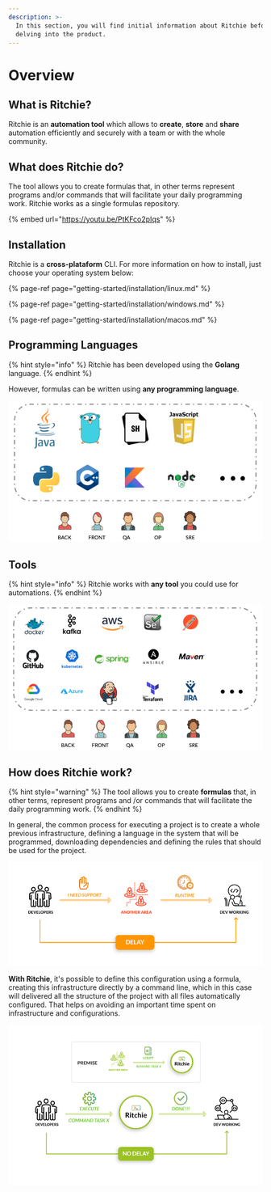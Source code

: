 ```yaml
---
description: >-
  In this section, you will find initial information about Ritchie before
  delving into the product.
---
```


# Overview

## What is Ritchie?

Ritchie is an **automation tool** which allows to **create**, **store** and **share** automation efficiently and securely with a team or with the whole community. 

## What does Ritchie do?

The tool allows you to create formulas that, in other terms represent programs and/or commands that will facilitate your daily programming work. Ritchie works as a single formulas repository.

{% embed url="https://youtu.be/PtKFco2pIqs" %}

## Installation

Ritchie is a **cross-plataform** CLI. For more information on how to install, just choose your operating system below:

{% page-ref page="getting-started/installation/linux.md" %}

{% page-ref page="getting-started/installation/windows.md" %}

{% page-ref page="getting-started/installation/macos.md" %}

## **Programming Languages**

{% hint style="info" %}
Ritchie has been developed using the **Golang** language. 
{% endhint %}

However, formulas can be written using **any programming language**.

![](.gitbook/assets/screenshot-2020-05-08-at-17.54.34%20%281%29.png)

## Tools

{% hint style="info" %}
Ritchie works with **any tool** you could use for automations.
{% endhint %}

![](.gitbook/assets/screenshot-2020-05-08-at-17.54.49.png)

## **How does Ritchie work?**

{% hint style="warning" %}
The tool allows you to create **formulas** that, in other terms, represent programs and /or commands that will facilitate the daily programming work.
{% endhint %}

In general, the common process for executing a project is to create a whole previous infrastructure, defining a language in the system that will be programmed, downloading dependencies and defining the rules that should be used for the project.

![WITHOUT Ritchie](.gitbook/assets/en-sem-ritchie.png)

**With Ritchie**, it's possible to define this configuration using a formula, creating this infrastructure directly by a command line, which in this case will delivered all the structure of the project with all files automatically configured. That helps on avoiding an important time spent on infrastructure and configurations.

![WITH Ritchie](.gitbook/assets/en-com-ritchie.png)


